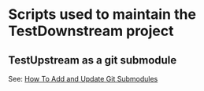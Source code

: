 # Scripts used to maintain the TestDownstream project

## TestUpstream as a git submodule

See: [How To Add and Update Git
Submodules](https://devconnected.com/how-to-add-and-update-git-submodules/)

